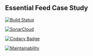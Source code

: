 ## Essential Feed Case Study

[![Build Status](https://travis-ci.com/kublaios/EssentialFeed.svg?branch=main)](https://travis-ci.com/kublaios/EssentialFeed)

[![SonarCloud](https://sonarcloud.io/images/project_badges/sonarcloud-white.svg)](https://sonarcloud.io/summary/new_code?id=mkerd_esfeseentiald)

[![Codacy Badge](https://app.codacy.com/project/badge/Grade/2a65724a48ac4aad91167f7a13bffcd3)](https://www.codacy.com/gh/mkerd/esfeseentiald/dashboard?utm_source=github.com&amp;utm_medium=referral&amp;utm_content=mkerd/esfeseentiald&amp;utm_campaign=Badge_Grade)

[![Maintainability](https://api.codeclimate.com/v1/badges/3dfed01cc36cdd091dec/maintainability)](https://codeclimate.com/github/mkerd/esfeseentiald/maintainability)
